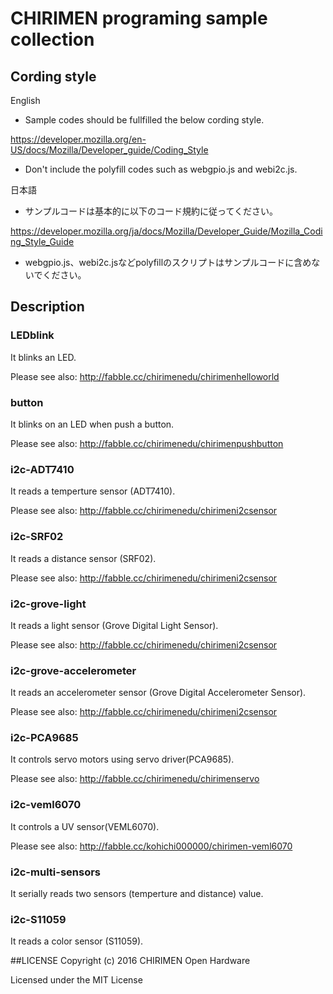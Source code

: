 # CHIRIMEN programing sample collection

## Cording style
English

* Sample codes should be fullfilled the below cording style.

https://developer.mozilla.org/en-US/docs/Mozilla/Developer_guide/Coding_Style

* Don't include the polyfill codes such as webgpio.js and webi2c.js.

日本語

* サンプルコードは基本的に以下のコード規約に従ってください。

https://developer.mozilla.org/ja/docs/Mozilla/Developer_Guide/Mozilla_Coding_Style_Guide

* webgpio.js、webi2c.jsなどpolyfillのスクリプトはサンプルコードに含めないでください。

## Description
 
### LEDblink

It blinks an LED.

Please see also: http://fabble.cc/chirimenedu/chirimenhelloworld

### button

It blinks on an LED when push a button.

Please see also: http://fabble.cc/chirimenedu/chirimenpushbutton

### i2c-ADT7410

It reads a temperture sensor (ADT7410).

Please see also: http://fabble.cc/chirimenedu/chirimeni2csensor

### i2c-SRF02

It reads a distance sensor (SRF02).

Please see also: http://fabble.cc/chirimenedu/chirimeni2csensor

### i2c-grove-light

It reads a light sensor (Grove Digital Light Sensor).

Please see also: http://fabble.cc/chirimenedu/chirimeni2csensor

### i2c-grove-accelerometer

It reads an accelerometer sensor (Grove Digital Accelerometer Sensor).

Please see also: http://fabble.cc/chirimenedu/chirimeni2csensor

### i2c-PCA9685

It controls servo motors using servo driver(PCA9685).

Please see also: http://fabble.cc/chirimenedu/chirimenservo

### i2c-veml6070

It controls a UV sensor(VEML6070).

Please see also: http://fabble.cc/kohichi000000/chirimen-veml6070

### i2c-multi-sensors

It serially reads two sensors (temperture and distance) value.

### i2c-S11059

It reads a color sensor (S11059).

##LICENSE
Copyright (c) 2016 CHIRIMEN Open Hardware

Licensed under the MIT License
